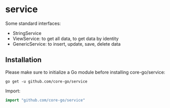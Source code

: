 # service
Some standard interfaces:
- StringService
- ViewService: to get all data, to get data by identity
- GenericService: to insert, update, save, delete data

## Installation
Please make sure to initialize a Go module before installing core-go/service:

```shell
go get -u github.com/core-go/service
```

Import:
```go
import "github.com/core-go/service"
```
